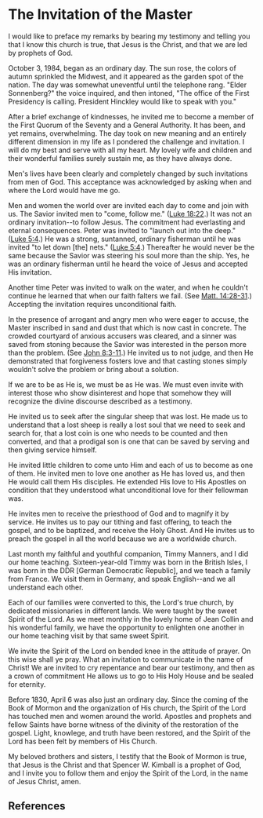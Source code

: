 # The Invitation of the Master

I would like to preface my remarks by bearing my testimony and telling you
that I know this church is true, that Jesus is the Christ, and that we are led
by prophets of God.

October 3, 1984, began as an ordinary day. The sun rose, the colors of autumn
sprinkled the Midwest, and it appeared as the garden spot of the nation. The
day was somewhat uneventful until the telephone rang. "Elder Sonnenberg?" the
voice inquired, and then intoned, "The office of the First Presidency is
calling. President Hinckley would like to speak with you."

After a brief exchange of kindnesses, he invited me to become a member of the
First Quorum of the Seventy and a General Authority. It has been, and yet
remains, overwhelming. The day took on new meaning and an entirely different
dimension in my life as I pondered the challenge and invitation. I will do my
best and serve with all my heart. My lovely wife and children and their
wonderful families surely sustain me, as they have always done.

Men's lives have been clearly and completely changed by such invitations from
men of God. This acceptance was acknowledged by asking when and where the Lord
would have me go.

Men and women the world over are invited each day to come and join with us.
The Savior invited men to "come, follow me." ([Luke
18:22](/scriptures/nt/luke/18.22?lang=eng#21).) It was not an ordinary
invitation--to follow Jesus. The commitment had everlasting and eternal
consequences. Peter was invited to "launch out into the deep." ([Luke
5:4](/scriptures/nt/luke/5.4?lang=eng#3).) He was a strong, suntanned,
ordinary fisherman until he was invited "to let down [the] nets." ([Luke
5:4](/scriptures/nt/luke/5.4?lang=eng#3).) Thereafter he would never be the
same because the Savior was steering his soul more than the ship. Yes, he was
an ordinary fisherman until he heard the voice of Jesus and accepted His
invitation.

Another time Peter was invited to walk on the water, and when he couldn't
continue he learned that when our faith falters we fail. (See [Matt.
14:28-31](/scriptures/nt/matt/14.28-31?lang=eng#27).) Accepting the invitation
requires unconditional faith.

In the presence of arrogant and angry men who were eager to accuse, the Master
inscribed in sand and dust that which is now cast in concrete. The crowded
courtyard of anxious accusers was cleared, and a sinner was saved from stoning
because the Savior was interested in the person more than the problem. (See
[John 8:3-11](/scriptures/nt/john/8.3-11?lang=eng#2).) He invited us to not
judge, and then He demonstrated that forgiveness fosters love and that casting
stones simply wouldn't solve the problem or bring about a solution.

If we are to be as He is, we must be as He was. We must even invite with
interest those who show disinterest and hope that somehow they will recognize
the divine discourse described as a testimony.

He invited us to seek after the singular sheep that was lost. He made us to
understand that a lost sheep is really a lost soul that we need to seek and
search for, that a lost coin is one who needs to be counted and then
converted, and that a prodigal son is one that can be saved by serving and
then giving service himself.

He invited little children to come unto Him and each of us to become as one of
them. He invited men to love one another as He has loved us, and then He would
call them His disciples. He extended His love to His Apostles on condition
that they understood what unconditional love for their fellowman was.

He invites men to receive the priesthood of God and to magnify it by service.
He invites us to pay our tithing and fast offering, to teach the gospel, and
to be baptized, and receive the Holy Ghost. And He invites us to preach the
gospel in all the world because we are a worldwide church.

Last month my faithful and youthful companion, Timmy Manners, and I did our
home teaching. Sixteen-year-old Timmy was born in the British Isles, I was
born in the DDR [German Democratic Republic], and we teach a family from
France. We visit them in Germany, and speak English--and we all understand
each other.

Each of our families were converted to this, the Lord's true church, by
dedicated missionaries in different lands. We were taught by the sweet Spirit
of the Lord. As we meet monthly in the lovely home of Jean Collin and his
wonderful family, we have the opportunity to enlighten one another in our home
teaching visit by that same sweet Spirit.

We invite the Spirit of the Lord on bended knee in the attitude of prayer. On
this wise shall ye pray. What an invitation to communicate in the name of
Christ! We are invited to cry repentance and bear our testimony, and then as a
crown of commitment He allows us to go to His Holy House and be sealed for
eternity.

Before 1830, April 6 was also just an ordinary day. Since the coming of the
Book of Mormon and the organization of His church, the Spirit of the Lord has
touched men and women around the world. Apostles and prophets and fellow
Saints have borne witness of the divinity of the restoration of the gospel.
Light, knowlege, and truth have been restored, and the Spirit of the Lord has
been felt by members of His Church.

My beloved brothers and sisters, I testify that the Book of Mormon is true,
that Jesus is the Christ and that Spencer W. Kimball is a prophet of God, and
I invite you to follow them and enjoy the Spirit of the Lord, in the name of
Jesus Christ, amen.

## References

